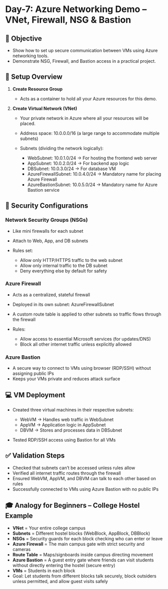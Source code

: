 # Day-7: Azure Networking Demo – VNet, Firewall, NSG & Bastion

## 🎯 Objective

* Show how to set up secure communication between VMs using Azure networking tools.
* Demonstrate NSG, Firewall, and Bastion access in a practical project.

## 🔧 Setup Overview

1. **Create Resource Group**

   * Acts as a container to hold all your Azure resources for this demo.

2. **Create Virtual Network (VNet)**

   * Your private network in Azure where all your resources will be placed.

   * Address space: 10.0.0.0/16 (a large range to accommodate multiple subnets)

   * Subnets (dividing the network logically):

     * WebSubnet: 10.0.1.0/24 → For hosting the frontend web server
     * AppSubnet: 10.0.2.0/24 → For backend app logic
     * DBSubnet: 10.0.3.0/24 → For database VM
     * AzureFirewallSubnet: 10.0.4.0/24 → Mandatory name for placing Azure Firewall
     * AzureBastionSubnet: 10.0.5.0/24 → Mandatory name for Azure Bastion service

## 🔐 Security Configurations

### Network Security Groups (NSGs)

* Like mini firewalls for each subnet
* Attach to Web, App, and DB subnets
* Rules set:

  * Allow only HTTP/HTTPS traffic to the web subnet
  * Allow only internal traffic to the DB subnet
  * Deny everything else by default for safety

### Azure Firewall

* Acts as a centralized, stateful firewall
* Deployed in its own subnet: AzureFirewallSubnet
* A custom route table is applied to other subnets so traffic flows through the firewall
* Rules:

  * Allow access to essential Microsoft services (for updates/DNS)
  * Block all other internet traffic unless explicitly allowed

### Azure Bastion

* A secure way to connect to VMs using browser (RDP/SSH) without assigning public IPs
* Keeps your VMs private and reduces attack surface

## 💻 VM Deployment

* Created three virtual machines in their respective subnets:

  * WebVM → Handles web traffic in WebSubnet
  * AppVM → Application logic in AppSubnet
  * DBVM → Stores and processes data in DBSubnet
* Tested RDP/SSH access using Bastion for all VMs

## ✅ Validation Steps

* Checked that subnets can’t be accessed unless rules allow
* Verified all internet traffic routes through the firewall
* Ensured WebVM, AppVM, and DBVM can talk to each other based on rules
* Successfully connected to VMs using Azure Bastion with no public IPs

## 🎓 Analogy for Beginners – College Hostel Example

* **VNet** = Your entire college campus
* **Subnets** = Different hostel blocks (WebBlock, AppBlock, DBBlock)
* **NSGs** = Security guards for each block checking who can enter or leave
* **Azure Firewall** = The main campus gate with strict security and cameras
* **Route Table** = Maps/signboards inside campus directing movement
* **Azure Bastion** = A guest entry gate where friends can visit students without directly entering the hostel (secure entry)
* **VMs** = Students in each block
* Goal: Let students from different blocks talk securely, block outsiders unless permitted, and allow guest visits safely

